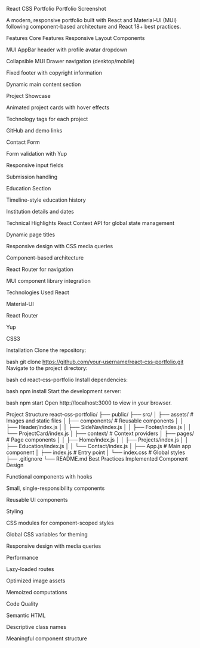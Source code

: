 React CSS Portfolio
Portfolio Screenshot

A modern, responsive portfolio built with React and Material-UI (MUI) following component-based architecture and React 18+ best practices.

Features
Core Features
Responsive Layout Components

MUI AppBar header with profile avatar dropdown

Collapsible MUI Drawer navigation (desktop/mobile)

Fixed footer with copyright information

Dynamic main content section

Project Showcase

Animated project cards with hover effects

Technology tags for each project

GitHub and demo links

Contact Form

Form validation with Yup

Responsive input fields

Submission handling

Education Section

Timeline-style education history

Institution details and dates

Technical Highlights
React Context API for global state management

Dynamic page titles

Responsive design with CSS media queries

Component-based architecture

React Router for navigation

MUI component library integration

Technologies Used
React

Material-UI

React Router

Yup

CSS3

Installation
Clone the repository:

bash
git clone https://github.com/your-username/react-css-portfolio.git
Navigate to the project directory:

bash
cd react-css-portfolio
Install dependencies:

bash
npm install
Start the development server:

bash
npm start
Open http://localhost:3000 to view in your browser.

Project Structure
react-css-portfolio/
├── public/
├── src/
│   ├── assets/            # Images and static files
│   ├── components/        # Reusable components
│   │   ├── Header/index.js
│   │   ├── SideNav/index.js
│   │   ├── Footer/index.js
│   │   └── ProjectCard/index.js
│   ├── context/           # Context providers
│   ├── pages/             # Page components
│   │   ├── Home/index.js
│   │   ├── Projects/index.js
│   │   ├── Education/index.js
│   │   └── Contact/index.js
│   ├── App.js             # Main app component
│   ├── index.js           # Entry point
│   └── index.css          # Global styles
├── .gitignore
└── README.md
Best Practices Implemented
Component Design

Functional components with hooks

Small, single-responsibility components

Reusable UI components

Styling

CSS modules for component-scoped styles

Global CSS variables for theming

Responsive design with media queries

Performance

Lazy-loaded routes

Optimized image assets

Memoized computations

Code Quality

Semantic HTML

Descriptive class names

Meaningful component structure